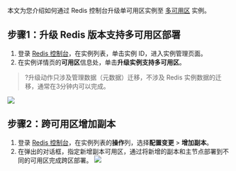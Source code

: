 本文为您介绍如何通过 Redis 控制台升级单可用区实例至 [多可用区](https://cloud.tencent.com/document/product/239/51090) 实例。

## 步骤1：升级 Redis 版本支持多可用区部署
1. 登录 [Redis 控制台](https://console.cloud.tencent.com/redis)，在实例列表，单击实例 ID，进入实例管理页面。
2. 在实例详情页的**可用区**信息处，单击**升级实例支持多可用区**。
>?升级动作只涉及管理数据（元数据）迁移，不涉及 Redis 实例数据的迁移，通常在3分钟内可以完成。
>
![](https://main.qcloudimg.com/raw/877cad101948ea025b3b5625470604fe.png)

## 步骤2：跨可用区增加副本
1. 登录 [Redis 控制台](https://console.cloud.tencent.com/redis)，在实例列表的**操作**列，选择**配置变更** > **增加副本**。
2. 在弹出的对话框，指定新增副本可用区，通过将新增的副本和主节点部署到不同的可用区完成跨区部署。
![](https://main.qcloudimg.com/raw/e5ead338096c6e2fc3dcbdcc6afb3c3f.png)
